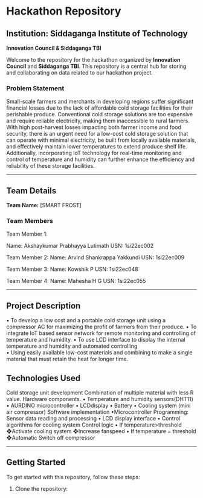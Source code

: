 # Hackathon Repository

## Institution: Siddaganga Institute of Technology  
**Innovation Council & Siddaganga TBI**

Welcome to the repository for the hackathon organized by **Innovation Council** and **Siddaganga TBI**. This repository is a central hub for storing and collaborating on data related to our hackathon project.

### Problem Statement

Small-scale farmers and merchants in developing regions suffer significant financial 
losses due to the lack of affordable cold storage facilities for their perishable produce. 
Conventional cold storage solutions are too expensive and require reliable electricity, 
making them inaccessible to rural farmers. With high post-harvest losses impacting both 
farmer income and food security, there is an urgent need for a low-cost cold storage 
solution that can operate with minimal electricity, be built from locally available 
materials, and effectively maintain lower temperatures to extend produce shelf life. 
Additionally, incorporating IoT technology for real-time monitoring and control of 
temperature and humidity can further enhance the efficiency and reliability of these 
storage facilities.

---

## Team Details

**Team Name:** [SMART FROST]

### Team Members

Team Member 1:

Name: Akshaykumar Prabhayya Lutimath
USN: 1si22ec002


Team Member 2:
Name: Arvind Shankrappa Yakkundi
USN: 1si22ec009


Team Member 3:
Name: Kowshik P
USN: 1si22ec048

Team Member 4:
Name: Mahesha H G
USN: 1si22ec055

---

## Project Description

 • To develop a low cost and a portable cold storage unit using a compressor AC for 
maximizing the profit of farmers from their produce. 
• To integrate IoT based sensor network for remote monitoring and controlling of 
temperature and humidity. 
• To use LCD interface to display the internal temperature and humidity and automated 
controlling  
• Using easily available low-cost materials and combining to make a single material that 
must retain the heat for longer time.

## Technologies Used

Cold storage unit development 
Combination of multiple material with less R value.
 Hardware components.
 • Temperature and humidity sensors(DHT11)
 • AURDINO microcontroller
 • LCDdisplay 
• Battery 
• Cooling system (mini air compressor)
 Software implementation
 •Microcontroller Programming: Sensor data reading and 
processing
 • LCD display interface
 • Control algorithms for cooling system
 Control logic 
• If temperature>threshold                                              
❖Activate cooling system
 ❖Increase fanspeed
 • If temperature = threshold
 ❖Automatic Switch off compressor 

---

## Getting Started

To get started with this repository, follow these steps:

1. Clone the repository:

 
